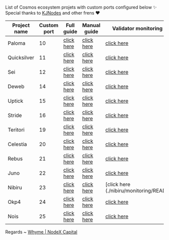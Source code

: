 List of Cosmos ecosystem projets with custom ports configured below ✨ Special thanks to [KJNodes](https://github.com/kj89/testnet_manuals) and other frens ❤



| Project name | Custom port | Full guide                            | Manual guide                                  | Validator monitoring guide                       |
|--------------|-------------|---------------------------------------|-----------------------------------------------|--------------------------------------------------|
| Paloma       | 10          | [click here](./paloma/README.md)      | [click here](./paloma/manual_install.md)      | [click here](./paloma/monitoring/README.md)      |
| Quicksilver  | 11          | [click here](./quicksilver/README.md) | [click here](./quicksilver/manual_install.md) | [click here](./quicksilver/monitoring/README.md) |
| Sei          | 12          | [click here](./sei/README.md)         | [click here](./sei/manual_install.md)         | [click here](./sei/monitoring/README.md)              |
| Deweb        | 14          | [click here](./deweb/README.md)       | [click here](./deweb/manual_install.md)       | [click here](./deweb/monitoring/README.md)       |
| Uptick       | 15          | [click here](./uptick/README.md)      | [click here](./uptick/manual_install.md)      | [click here](./uptick/monitoring/README.md)      |
| Stride       | 16          | [click here](./stride/README.md)      | [click here](./stride/manual_install.md)      | [click here](./stride/monitoring/README.md)      |
| Teritori     | 19          | [click here](./teritori/README.md)    | [click here](./teritori/manual_install.md)    | [click here](./teritori/monitoring/README.md)    |
| Celestia     | 20          | [click here](./celestia/README.md)    | [click here](./celestia/manual_install.md)    | [click here](./celestia/monitoring/README.md)    |
| Rebus        | 21          | [click here](./rebus/README.md)       | [click here](./rebus/manual_install.md)       | [click here](./rebus/monitoring/README.md)       |
| Juno         | 22          | [click here](./juno/README.md)        | [click here](./juno/manual_install.md)        | [click here](./juno/monitoring/README.md)        |
| Nibiru       | 23          | [click here](./nibiru/README.md)      | [click here](./nibiru/manual_install.md)      | [click here (./nibiru/monitoring/README.md)        |
| Okp4         | 24          | [click here](./okp4/README.md)        | [click here](./okp4/manual_install.md)        | [click here](./okp4/monitoring/README.md)          |
| Nois         | 25          | [click here](./nois/README.md)        | [click here](./nois/manual_install.md)        | [click here](./nois/monitoring/README.md)          |


Regards ~ [Whyme | NodeX Capital](https://discord.com/users/928575843641479198)
